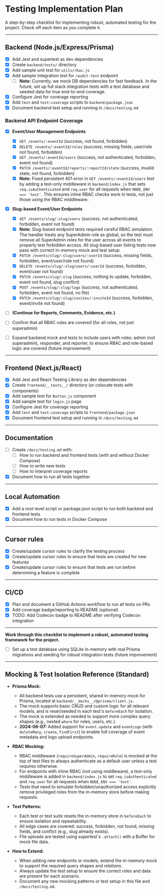 # Testing Implementation Plan

A step-by-step checklist for implementing robust, automated testing for the project. Check off each item as you complete it.

---

## Backend (Node.js/Express/Prisma)

- [x] Add Jest and supertest as dev dependencies
- [x] Create `backend/tests/` directory
- [x] Add sample unit test for `utils/rbac.js`
- [x] Add sample integration test for `/audit-test` endpoint
  - [ ] **Note:** Currently, we mock DB dependencies for fast feedback. In the future, set up full stack integration tests with a test database and seeded data for true end-to-end coverage.
- [x] Configure Jest for coverage reporting
- [x] Add `test` and `test:coverage` scripts to `backend/package.json`
- [x] Document backend test setup and running in `/docs/testing.md`

### Backend API Endpoint Coverage
- [x] **Event/User Management Endpoints**
  - [x] `GET /events/:eventId` (success, not found, forbidden)
  - [x] `DELETE /events/:eventId/roles` (success, missing fields, user/role not found, forbidden)
  - [x] `GET /events/:eventId/users` (success, not authenticated, forbidden, event not found)
  - [x] `PATCH /events/:eventId/reports/:reportId/state` (success, invalid state, not found, forbidden)
  - [x] **Note:** Fixed persistent 401 error in `GET /events/:eventId/users` test by adding a test-only middleware in `backend/index.js` that sets `req.isAuthenticated` and `req.user` for all requests when `NODE_ENV === 'test'`. This ensures inline RBAC checks work in tests, not just those using the RBAC middleware.

- [x] **Slug-based Event/User Endpoints**
  - [x] `GET /events/slug/:slug/users` (success, not authenticated, forbidden, event not found)
  - [x] **Note:** Slug-based endpoint tests required careful RBAC simulation. The handler treats any SuperAdmin role as global, so the test must remove all SuperAdmin roles for the user across all events to properly test forbidden access. All slug-based user listing tests now pass with correct in-memory mock and test setup.
  - [x] `PATCH /events/slug/:slug/users/:userId` (success, missing fields, forbidden, event/user/role not found)
  - [x] `DELETE /events/slug/:slug/users/:userId` (success, forbidden, event/user not found)
  - [x] `PATCH /events/slug/:slug` (success, nothing to update, forbidden, event not found, slug conflict)
  - [x] `POST /events/slug/:slug/logo` (success, not authenticated, forbidden, event not found, no file)
  - [x] `PATCH /events/slug/:slug/invites/:inviteId` (success, forbidden, event/invite not found)

- [ ] **(Continue for Reports, Comments, Evidence, etc.)**

- [ ] Confirm that all RBAC rules are covered (for all roles, not just superadmin)

- [ ] Expand backend mock and tests to include users with roles: admin (not superadmin), responder, and reporter, to ensure RBAC and role-based logic are covered (future improvement)

---

## Frontend (Next.js/React)

- [x] Add Jest and React Testing Library as dev dependencies
- [x] Create `frontend/__tests__/` directory (or colocate tests with components)
- [x] Add sample test for `Button.js` component
- [x] Add sample test for `login.js` page
- [x] Configure Jest for coverage reporting
- [x] Add `test` and `test:coverage` scripts to `frontend/package.json`
- [x] Document frontend test setup and running in `/docs/testing.md`

---

## Documentation

- [ ] Create `/docs/testing.md` with:
  - [ ] How to run backend and frontend tests (with and without Docker Compose)
  - [ ] How to write new tests
  - [ ] How to interpret coverage reports
- [x] Document how to run all tests together

---

## Local Automation

- [x] Add a root-level script or package.json script to run both backend and frontend tests
- [x] Document how to run tests in Docker Compose

---

## Cursor rules

- [X] Create/update cursor rules to clarify the testing process
- [X] Create/update cursor rules to ensure that tests are created for new features
- [X] Create/update cursor rules to ensure that tests are run before determining a feature is complete

---

## CI/CD

- [x] Plan and document a GitHub Actions workflow to run all tests on PRs
- [X] Add coverage badge/reporting to README (optional)
- [X] TODO: Add Codecov badge to README after verifying Codecov integration

---

**Work through this checklist to implement a robust, automated testing framework for the project.**

- [ ] Set up a test database using SQLite in-memory with real Prisma migrations and seeding for robust integration tests (future improvement)

---

## Mocking & Test Isolation Reference (Standard)

- **Prisma Mock:**
  - All backend tests use a persistent, shared in-memory mock for Prisma, located at `backend/__mocks__/@prisma/client.js`.
  - The mock supports basic CRUD and custom logic for all relevant models, and is reset/seeded in each test's `beforeEach` for isolation.
  - The mock is extended as needed to support more complex query shapes (e.g., nested `where` for roles, users, etc.).
  - **2024-06-07:** Added support for `event.update` and `eventLogo` (with `deleteMany`, `create`, `findFirst`) to enable full coverage of event metadata and logo upload endpoints.

- **RBAC Mocking:**
  - RBAC middleware (`requireSuperAdmin`, `requireRole`) is mocked at the top of test files to always authenticate as a default user unless a test requires otherwise.
  - For endpoints with inline RBAC (not using middleware), a test-only middleware is added in `backend/index.js` to set `req.isAuthenticated` and `req.user` for all requests when `NODE_ENV === 'test'`.
  - Tests that need to simulate forbidden/unauthorized access explicitly remove privileged roles from the in-memory store before making requests.

- **Test Patterns:**
  - Each test or test suite resets the in-memory store in `beforeEach` to ensure isolation and repeatability.
  - All edge cases are covered: success, forbidden, not found, missing fields, and conflict (e.g., slug already exists).
  - File uploads are tested using supertest's `.attach()` with a Buffer for mock file data.

- **How to Extend:**
  - When adding new endpoints or models, extend the in-memory mock to support the required query shapes and relations.
  - Always update the test setup to ensure the correct roles and data are present for each scenario.
  - Document any new mocking patterns or test setup in this file and `/docs/testing.md`.
